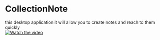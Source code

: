 # CollectionNote
this desktop application it will allow you to create  notes and reach to them  quickly  
[![Watch the video](https://i.imgur.com/vKb2F1B.png)](https://youtu.be/vt5fpE0bzSY)
